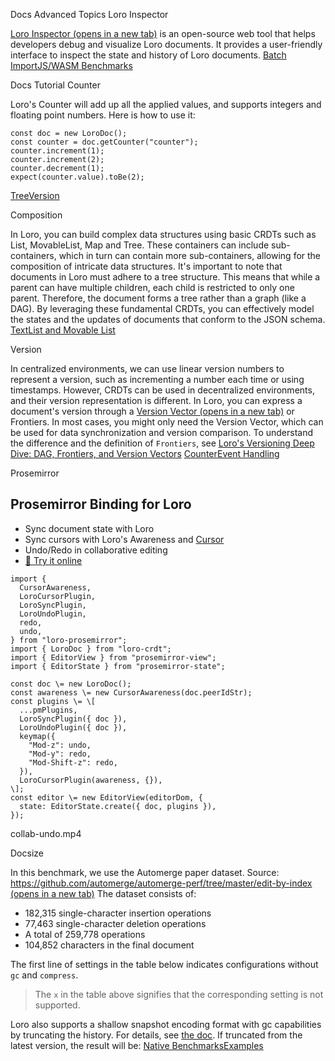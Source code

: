 Docs
Advanced Topics
Loro Inspector

[Loro Inspector (opens in a new tab)](https://inspector.loro.dev/) is an open-source web tool that helps developers debug and visualize Loro documents. It provides a user-friendly interface to inspect the state and history of Loro documents.
[Batch Import](https://loro.dev/docs/advanced/import_batch "Batch Import")[JS/WASM Benchmarks](https://loro.dev/docs/performance "JS/WASM Benchmarks")


Docs
Tutorial
Counter

Loro's Counter will add up all the applied values, and supports integers and floating point numbers.
Here is how to use it:

```
const doc = new LoroDoc();
const counter = doc.getCounter("counter");
counter.increment(1);
counter.increment(2);
counter.decrement(1);
expect(counter.value).toBe(2);
```

[Tree](https://loro.dev/docs/tutorial/tree "Tree")[Version](https://loro.dev/docs/tutorial/version "Version")

Composition

In Loro, you can build complex data structures using basic CRDTs such as List, MovableList, Map and Tree. These containers can include sub-containers, which in turn can contain more sub-containers, allowing for the composition of intricate data structures.
It's important to note that documents in Loro must adhere to a tree structure. This means that while a parent can have multiple children, each child is restricted to only one parent. Therefore, the document forms a tree rather than a graph (like a DAG).
By leveraging these fundamental CRDTs, you can effectively model the states and the updates of documents that conform to the JSON schema.
[Text](https://loro.dev/docs/tutorial/text "Text")[List and Movable List](https://loro.dev/docs/tutorial/list "List and Movable List")

Version

In centralized environments, we can use linear version numbers to represent a version, such as incrementing a number each time or using timestamps. However, CRDTs can be used in decentralized environments, and their version representation is different.
In Loro, you can express a document's version through a [Version Vector (opens in a new tab)](https://en.wikipedia.org/wiki/Version_vector) or Frontiers.
In most cases, you might only need the Version Vector, which can be used for data synchronization and version comparison.
To understand the difference and the definition of `Frontiers`, see [Loro's Versioning Deep Dive: DAG, Frontiers, and Version Vectors](https://loro.dev/docs/advanced/version_deep_dive)
[Counter](https://loro.dev/docs/tutorial/counter "Counter")[Event Handling](https://loro.dev/docs/tutorial/event "Event Handling")


Prosemirror

## Prosemirror Binding for Loro




-   Sync document state with Loro
-   Sync cursors with Loro's Awareness and [Cursor](https://loro.dev/docs/tutorial/cursor)
-   Undo/Redo in collaborative editing
-   [🎨 Try it online](https://main--6661e86e215da40180d90507.chromatic.com/)

```
import {
  CursorAwareness,
  LoroCursorPlugin,
  LoroSyncPlugin,
  LoroUndoPlugin,
  redo,
  undo,
} from "loro-prosemirror";
import { LoroDoc } from "loro-crdt";
import { EditorView } from "prosemirror-view";
import { EditorState } from "prosemirror-state";

const doc \= new LoroDoc();
const awareness \= new CursorAwareness(doc.peerIdStr);
const plugins \= \[
  ...pmPlugins,
  LoroSyncPlugin({ doc }),
  LoroUndoPlugin({ doc }),
  keymap({
    "Mod-z": undo,
    "Mod-y": redo,
    "Mod-Shift-z": redo,
  }),
  LoroCursorPlugin(awareness, {}),
\];
const editor \= new EditorView(editorDom, {
  state: EditorState.create({ doc, plugins }),
});
```

collab-undo.mp4


Docsize

In this benchmark, we use the Automerge paper dataset.
Source: [https://github.com/automerge/automerge-perf/tree/master/edit-by-index (opens in a new tab)](https://github.com/automerge/automerge-perf/tree/master/edit-by-index)
The dataset consists of:

-   182,315 single-character insertion operations
-   77,463 single-character deletion operations
-   A total of 259,778 operations
-   104,852 characters in the final document

The first line of settings in the table below indicates configurations without `gc` and `compress`.

> The `x` in the table above signifies that the corresponding setting is not supported.

Loro also supports a shallow snapshot encoding format with gc capabilities by truncating the history. For details, see [the doc](https://loro.dev/docs/tutorial/encoding). If truncated from the latest version, the result will be:
[Native Benchmarks](https://loro.dev/docs/performance/native "Native Benchmarks")[Examples](https://loro.dev/docs/examples "Examples")